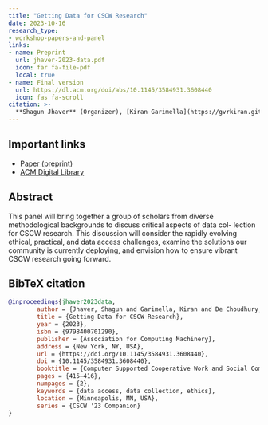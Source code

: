 ```yaml
---
title: "Getting Data for CSCW Research"
date: 2023-10-16
research_type: 
- workshop-papers-and-panel
links:
- name: Preprint
  url: jhaver-2023-data.pdf
  icon: far fa-file-pdf
  local: true
- name: Final version
  url: https://dl.acm.org/doi/abs/10.1145/3584931.3608440
  icon: fas fa-scroll  
citation: >-
  **Shagun Jhaver** (Organizer), [Kiran Garimella](https://gvrkiran.github.io), [Munmun De Choudhury](http://www.munmund.net), [Christo Wilson](https://cbw.sh), [Aditya Vashistha](https://www.adityavashistha.com), and [Tanushree Mitra](http://faculty.washington.edu/tmitra/) (2023), “Getting Data for CSCW Research,” *In Computer Supported Cooperative Work and Social Computing (CSCW ’23 Companion), * October 14–18, 2023, Minneapolis, MN, USA. ACM, New York, NY, USA. DOI: [`10.1145/3584931.3608440`](https://doi.org/10.1145/3584931.3608440)
---
```


## Important links

- [Paper (preprint)](jhaver-2023-data.pdf)
- [ACM Digital Library](https://dl.acm.org/doi/abs/10.1145/3584931.3608440)

## Abstract

This panel will bring together a group of scholars from diverse methodological backgrounds to discuss critical aspects of data col- lection for CSCW research. This discussion will consider the rapidly evolving ethical, practical, and data access challenges, examine the solutions our community is currently deploying, and envision how to ensure vibrant CSCW research going forward.

## BibTeX citation

```bibtex
@inproceedings{jhaver2023data,
        author = {Jhaver, Shagun and Garimella, Kiran and De Choudhury, Munmun and Wilson, Christo and Vashistha, Aditya and Mitra, Tanushree},
        title = {Getting Data for CSCW Research},
        year = {2023},
        isbn = {9798400701290},
        publisher = {Association for Computing Machinery},
        address = {New York, NY, USA},
        url = {https://doi.org/10.1145/3584931.3608440},
        doi = {10.1145/3584931.3608440},
        booktitle = {Computer Supported Cooperative Work and Social Computing},
        pages = {415–416},
        numpages = {2},
        keywords = {data access, data collection, ethics},
        location = {Minneapolis, MN, USA},
        series = {CSCW '23 Companion}
}
```
